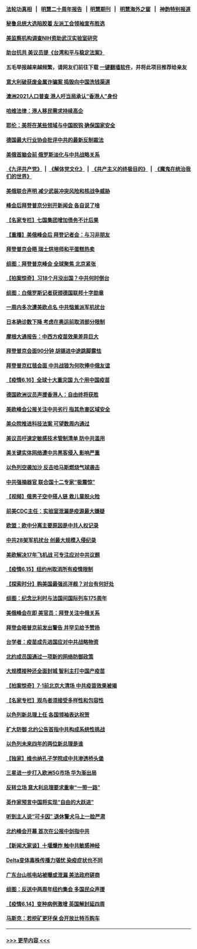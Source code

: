 #### [法轮功真相](https://github.com/gfw-breaker/truth/blob/master/README.md?t=0) &nbsp;&nbsp;|&nbsp;&nbsp; [明慧二十周年报告](https://github.com/gfw-breaker/mh-reports/blob/master/README.md?t=0) &nbsp;&nbsp;|&nbsp;&nbsp;[明慧期刊](https://github.com/gfw-breaker/mh-qikan) &nbsp;&nbsp;|&nbsp;&nbsp; [明慧海外之窗](https://github.com/gfw-breaker/mh-news/blob/master/README.md?t=0) &nbsp;&nbsp;|&nbsp;&nbsp; [神韵特别报道](https://github.com/gfw-breaker/mh-news/blob/master/shenyun.md?t=0)
#### [秘鲁总统大选陷胶着 左派工会领袖宣布胜选](../pages/nsc418/n13027398.md?t=06171401) 
#### [美监察机构调查NIH资助武汉实验室研究](../pages/nsc418/n13027392.md?t=06171401) 
#### [助台抗共 美议员提《台湾和平与稳定法案》](../pages/nsc418/n13027538.md?t=06171401) 
#### 五毛举报越来越频繁，请网友们前往下载 [一键翻墙软件](https://github.com/gfw-breaker/ssr-accounts)，并将此项目推荐给亲友
#### [意大利破获废金属诈骗案 捣毁向中国洗钱渠道](../pages/nsc418/n13027121.md?t=06171401) 
#### [澳洲2021人口普查 港人吁当局承认“香港人”身份](../pages/nsc418/n13027303.md?t=06171401) 
#### [哈维法律：港人移民需求持续高企](../pages/nsc418/n13027259.md?t=06171401) 
#### [耶伦：美将在某些领域与中国脱钩 确保国家安全](../pages/nsc418/n13026947.md?t=06171401) 
#### [德国最大行业协会批评中共的最新反制裁法](../pages/nsc418/n13026730.md?t=06171401) 
#### [美俄首脑会前 俄罗斯淡化与中共战略关系](../pages/nsc418/n13026509.md?t=06171401) 
#### [《九评共产党》](https://github.com/begood0513/9ping.md/blob/master/README.md) &nbsp;|&nbsp; [《解体党文化》](../../../../jtdwh.md/blob/master/README.md)  &nbsp;|&nbsp; [《共产主义的终极目的》](../../../../gczydzjmd.md/blob/master/README.md) &nbsp;|&nbsp; [《魔鬼在统治我们的世界》](../../../../mgztzwmdsj.md/blob/master/README.md) 
#### [美俄联合声明 减少武装冲突风险和核战争威胁](../pages/nsc418/n13026817.md?t=06171401) 
#### [峰会后拜登普京分别开新闻会 各自说了啥](../pages/nsc418/n13026825.md?t=06171401) 
#### [【名家专栏】七国集团增加债务不计后果](../pages/nsc418/n13026045.md?t=06171401) 
#### [【重播】美俄峰会后 拜登记者会：与习非朋友](../pages/nsc418/n13026695.md?t=06171401) 
#### [拜登普京会晤 瑞士烘培师和平蛋糕热卖](../pages/nsc418/n13026712.md?t=06171401) 
#### [组图：拜登普京峰会 全球聚焦 北京紧张](../pages/nsc418/n13026522.md?t=06171401) 
#### [【拍案惊奇】习18个月没出国？中共何时倒台](../pages/nsc418/n13025110.md?t=06171401) 
#### [组图：白俄罗斯记者获颁德国联邦十字勋章](../pages/nsc418/n13026102.md?t=06171401) 
#### [一周内多次遭美欧点名 中共恼羞派军机扰台](../pages/nsc418/n13026528.md?t=06171401) 
#### [日本确诊数下降 考虑在奥运前取消部分限制](../pages/nsc418/n13026300.md?t=06171401) 
#### [摩根大通报告：中西方疫苗效果差异巨大](../pages/nsc418/n13026356.md?t=06171401) 
#### [拜登普京会面90分钟 胡锡进中途跳脚露怯](../pages/nsc418/n13026450.md?t=06171401) 
#### [拜登普京红毯会面 中共战狼为何吹捧中俄友谊](../pages/nsc418/n13026200.md?t=06171401) 
#### [【疫情6.16】全球十大重灾国 九个用中国疫苗](../pages/nsc418/n13025692.md?t=06171401) 
#### [德国欧洲议员声援香港人：自由终将获胜](../pages/nsc418/n13025597.md?t=06171401) 
#### [美欧峰会公报关注中共劣行 指其危害区域安全](../pages/nsc418/n13025656.md?t=06171401) 
#### [美众院推进科技法案 可望数周内通过](../pages/nsc418/n13025350.md?t=06171401) 
#### [美议员吁速定敏感技术管制清单 防中共滥用](../pages/nsc418/n13024937.md?t=06171401) 
#### [美关键实体网络遭中共黑客侵入 影响严重](../pages/nsc418/n13024625.md?t=06171401) 
#### [以色列空袭加沙 反击哈马斯燃烧气球袭击](../pages/nsc418/n13024718.md?t=06171401) 
#### [中共强摘器官 联合国十二专家“极震惊”](../pages/nsc418/n13024313.md?t=06171401) 
#### [【视频】俄男子空中搭人链 救儿童脱火险](../pages/nsc418/n13024084.md?t=06171401) 
#### [前美CDC主任：实验室泄漏是疫源最大嫌疑](../pages/nsc418/n13024130.md?t=06171401) 
#### [欧盟：欧中分离主要原因是中共人权记录](../pages/nsc418/n13023933.md?t=06171401) 
#### [中共28架军机扰台 创最大规模入侵纪录](../pages/nsc418/n13023780.md?t=06171401) 
#### [美欧解决17年飞机战 可专注应对中共议题](../pages/nsc418/n13023516.md?t=06171401) 
#### [【疫情6.15】纽约州取消所有疫情限制](../pages/nsc418/n13023125.md?t=06171401) 
#### [【探索时分】购美国最强巡洋舰？对台有何好处](../pages/nsc418/n13021908.md?t=06171401) 
#### [组图：纪念比利时与法国间国际列车175周年](../pages/nsc418/n13022917.md?t=06171401) 
#### [美俄峰会在即 美官员：拜登关注中俄关系](../pages/nsc418/n13022891.md?t=06171401) 
#### [拜登会晤普京前发出警告 并罕见给予赞扬](../pages/nsc418/n13022468.md?t=06171401) 
#### [台学者：疫苗成先进国应对中共战略物资](../pages/nsc418/n13022441.md?t=06171401) 
#### [北约成员国通过一项新的网络防御政策](../pages/nsc418/n13022233.md?t=06171401) 
#### [大规模接种还全面封城 智利主打中国产疫苗](../pages/nsc418/n13022053.md?t=06171401) 
#### [【拍案惊奇】7‧1前北京大清场 中共疫苗效果被揭](../pages/nsc418/n13020472.md?t=06171401) 
#### [【名家专栏】观鸟者须接受多样性和包容性](../pages/nsc418/n13021151.md?t=06171401) 
#### [以色列新总理上任 各国领袖表达祝贺](../pages/nsc418/n13021838.md?t=06171401) 
#### [扩大防御 北约公告首指中共构成系统性挑战](../pages/nsc418/n13021758.md?t=06171401) 
#### [以色列未来四年的两位新总理是谁](../pages/nsc418/n13021459.md?t=06171401) 
#### [【独家】维也纳孔子学院成中共渗透桥头堡](../pages/nsc418/n12990081.md?t=06171401) 
#### [三星进一步打入欧洲5G市场 华为渐出局](../pages/nsc418/n13021536.md?t=06171401) 
#### [反转立场 意大利总理要求重审“一带一路”](../pages/nsc418/n13021413.md?t=06171401) 
#### [英作家预言中国将实现“自由的大跃进”](../pages/nsc418/n13021279.md?t=06171401) 
#### [听到主人说“可卡因” 退休警犬马上一脸严肃](../pages/nsc418/n13020801.md?t=06171401) 
#### [北约峰会开幕 首次在公报中剑指中共](../pages/nsc418/n13021423.md?t=06171401) 
#### [【新闻大家谈】十堰爆炸 触中共敏感神经](../pages/nsc418/n13021116.md?t=06171401) 
#### [Delta变体毒株传播力堪忧 染疫症状也不同](../pages/nsc418/n13021222.md?t=06171401) 
#### [广东台山核电站被曝或泄漏 美法政府磋商](../pages/nsc418/n13021195.md?t=06171401) 
#### [组图：反送中两周年纽约集会 多国民众声援](../pages/nsc418/n13020943.md?t=06171401) 
#### [【疫情6.14】变种病例激增 英国解封延四周](../pages/nsc418/n13020806.md?t=06171401) 
#### [马斯克：若挖矿更环保 会开放比特币购车](../pages/nsc418/n13020807.md?t=06171401) 

----
#### [ >>> 更早内容 <<< ](../indexes/nsc418-earlier.md)
